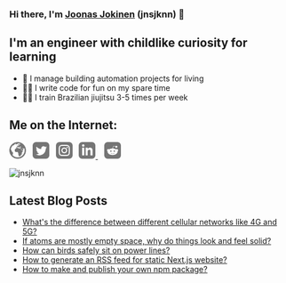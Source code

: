 ### Hi there, I'm [Joonas Jokinen](https://joonasjokinen.fi) (jnsjknn) 👋

## I'm an engineer with childlike curiosity for learning
- 💼 I manage building automation projects for living
- 👨‍💻 I write code for fun on my spare time
- 🤼‍♂️ I train Brazilian jiujitsu 3-5 times per week

## Me on the Internet:

[<img src="./icons/globe.svg" alt="joonasjokinen.fi"  width="30"/>](https://joonasjokinen.fi)&nbsp;&nbsp;
[<img src="./icons/twitter.svg" alt="jnsjknn"  width="30"/>](https://twitter.com/jnsjknn)&nbsp;&nbsp;
[<img src="./icons/instagram.svg" alt="jnsjknn.dev" width="30"/>](https://www.instagram.com/jnsjknn.dev)&nbsp;&nbsp;
[<img src="./icons/linkedin.svg" alt="joonasjokinen" width="30"/> ](https://www.linkedin.com/in/joonasjokinen/)&nbsp;&nbsp;
[<img src="./icons/reddit.svg" alt="jnsjknn" width="30"/>](https://reddit.com/u/jnsjknn)

![jnsjknn](https://github-readme-stats.vercel.app/api/top-langs?username=jnsjknn&show_icons=true&locale=en&layout=compact&theme=dracula)



## Latest Blog Posts
<!-- BLOG-POST-LIST:START -->
- [What's the difference between different cellular networks like 4G and 5G?](https://joonasjokinen.fi/blog/how-cellular-networks-like-5g-4g-are-different)
- [If atoms are mostly empty space, why do things look and feel solid?](https://joonasjokinen.fi/blog/atoms-empty-space-why-things-look-feel-solid)
- [How can birds safely sit on power lines?](https://joonasjokinen.fi/blog/how-can-birds-safely-sit-on-power-lines)
- [How to generate an RSS feed for static Next.js website?](https://joonasjokinen.fi/blog/how-to-generate-rss-feed-nextjs)
- [How to make and publish your own npm package?](https://joonasjokinen.fi/blog/how-to-make-and-publish-npm-package)
<!-- BLOG-POST-LIST:END -->



